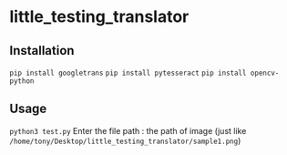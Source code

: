 # little_testing_translator

## Installation
   ```pip install googletrans```
   ```pip install pytesseract```
   ```pip install opencv-python```
 
## Usage 
   `python3 test.py`
    Enter the file path : the path of image (just like `/home/tony/Desktop/little_testing_translator/sample1.png`)
    
   
